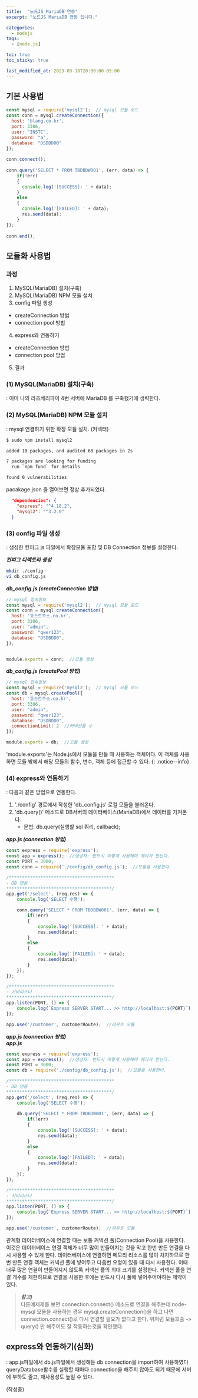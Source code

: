 ```yaml
---
title:  "노드JS MariaDB 연동"
excerpt: "노드JS MariaDB 연동 입니다."

categories:
  - nodejs
tags:
  - [node.js]

toc: true
toc_sticky: true

last_modified_at: 2023-03-18T20:00:00-05:00
---
```


## 기본 사용법
```js
const mysql = require('mysql2');  // mysql 모듈 로드
const conn = mysql.createConnection({
  host: 'blang.co.kr',
  port: 3306,
  user: "INSTC",
  password: "a",
  database: "DSDBDO0"
});
  
conn.connect();
  
conn.query('SELECT * FROM TBDBDW001', (err, data) => {
    if(!err)
    {
      console.log('[SUCCESS]: ' + data);
    }
    else
    {
      console.log('[FAILED]: ' + data);
      res.send(data);
    }
});
      
conn.end();

```

## 모듈화 사용법
### 과정
1. MySQL(MariaDB) 설치(구축)
2. MySQL(MariaDB) NPM 모듈 설치
3. config 파일 생성
  - createConnection 방법
  - connection pool 방법
4. express와 연동하기
  - createConnection 방법
  - connection pool 방법
5. 결과


### (1) MySQL(MariaDB) 설치(구축)
: 이미 나의 라즈베리파이 4번 서버에 MariaDB 를 구축했기에 생략한다.


### (2) MySQL(MariaDB) NPM 모듈 설치
: mysql 연결하기 위한 확장 모듈 설치. (커넥터)

```bash
$ sudo npm install mysql2

added 10 packages, and audited 68 packages in 2s

7 packages are looking for funding
  run `npm fund` for details

found 0 vulnerabilities

```
  
pacakage.json 을 열어보면 정상 추가되었다.
  
```json
  "dependencies": {
    "express": "^4.18.2",
    "mysql2": "^3.2.0"
  }

```

### (3) config 파일 생성
: 생성한 컨피그 js 파일에서 확장모듈 포함 및 DB Connection 정보를 설정한다.

***컨피그 디렉토리 생성***  
```bash
mkdir ./config
vi db_config.js

```
  
***db_config.js (createConnection 방법)***  
```js
// mysql 접속정보
const mysql = require('mysql2');  // mysql 모듈 로드
const conn = mysql.createConnection({
  host: '호스트주소.co.kr',
  port: 3306,
  user: "admin",
  password: "qwer123",
  database: "DSDBDD0",
});


module.exports = conn;  //모듈 생성

```
  
***db_config.js (createPool 방법)***  
```js
// mysql 접속정보
const mysql = require('mysql2');  // mysql 모듈 로드
const db = mysql.createPool({
  host: '호스트주소.co.kr',
  port: 3306,
  user: "admin",
  password: "qwer123",
  database: "DSDBDD0",
  connectionLimit: 2  //커넥션풀 수
});

module.exports = db;  //모듈 생성

```

'module.exports'는 Node.js에서 모듈을 만들 때 사용하는 객체이다. 이 객체를 사용하면 모듈 밖에서 해당 모듈의 함수, 변수, 객체 등에 접근할 수 있다.
{: .notice--info}



### (4) express와 연동하기
: 다음과 같은 방법으로 연동한다.

1. './config' 경로에서 작성한 'db_config.js' 로컬 모듈을 불러온다. 
2. 'db.query()' 메소드로 DB서버의 데이터베이스(MariaDB)에서 데이터를 가져온다.
    - 문법: db.query(실행할 sql 쿼리, callback);
  
  
***app.js (connection 방법)***  
```js
const express = require('express');
const app = express();  //생성자: 반드시 이렇게 사용해야 에러가 안난다.
const PORT = 3000;
const conn = require('./config/db_config.js');  //모듈을 사용한다.

/****************************************
- DB 연동
****************************************/
app.get('/select', (req,res) => {
    console.log('SELECT 수행');

    conn.query('SELECT * FROM TBDBDW001', (err, data) => {
    	if(!err)
        {
        	console.log('[SUCCESS]: ' + data);
            res.send(data);
        }
        else
        {
        	console.log('[FAILED]: ' + data);
            res.send(data);
        }
    });
});

/****************************************
- 서버리스너
****************************************/
app.listen(PORT, () => {
	console.log(`Express SERVER START... >> http://localhost:${PORT}`);
});

app.use('/customer', customerRoute);  //라우트 모듈

```

***app.js (connection 방법)***  
***app.js***  
```js
const express = require('express');
const app = express();  //생성자: 반드시 이렇게 사용해야 에러가 안난다.
const PORT = 3000;
const db = require('./config/db_config.js');  //모듈을 사용한다.

/****************************************
- DB 연동
****************************************/
app.get('/select', (req,res) => {
    console.log('SELECT 수행');
    
    db.query('SELECT * FROM TBDBDW001', (err, data) => {
    	if(!err)
        {
        	console.log('[SUCCESS]: ' + data);
            res.send(data);
        }
        else
        {
        	console.log('[FAILED]: ' + data);
            res.send(data);
        }
    });
});

/****************************************
- 서버리스너
****************************************/
app.listen(PORT, () => {
	console.log(`Express SERVER START... >> http://localhost:${PORT}`);
});

app.use('/customer', customerRoute);  //라우트 모듈

```


관계형 데이터베이스에 연결할 때는 보통 커넥션 풀(Connection Pool)을 사용한다.  
이것은 데이터베이스 연결 객체가 너무 많이 만들어지는 것을 막고 한번 만든 연결을 다시 사용할 수 있게 한다. 데이터베이스에 연결하면 메모리 리소스를 많이 차지하므로 한번 만든 연결 객체는 커넥션 풀에 넣어두고 다음번 요청이 있을 때 다시 사용한다. 이때 너무 많은 연결이 만들어지지 않도록 커넥션 풀의 최대 크기를 설정한다. 커넥션 풀을 연결 개수를 제한하므로 연결을 사용한 후에는 반드시 다시 풀에 넣어주어야하는 제약이 있다.

> ***참고)***  
> 다른예제제를 보면 connection.connect() 메소드로 연결을 해주는데 
> node-mysql 모듈을 사용하는 경우 mysql.createConnection()을 하고 나면 connection.connect()로 다시 연결할 필요가 없다고 한다. 
> 위처럼 모듈호출 -> query() 만 해주어도 잘 작동하는것을 확인했다.



## express와 연동하기(심화)
: app.js파일에서 db.js파일에서 생성해둔 db connection을 import하여 사용하였다 queryDatabase함수를 실행할 때마다 connection을 해주지 않아도 되기 때문에 서버에 부하도 줄고, 재사용성도 높일 수 있다.  
  
(작성중)
